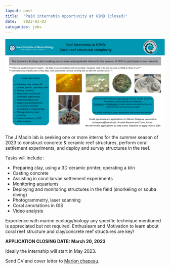 ```yaml
---
layout: post
title:  "Paid internship opportunity at HIMB (closed)"
date:   2023-03-03
categories: jobs
---
```


<img src="/assets/posts/internship-2023.png" width="750"/>

The J Madin lab is seeking one or more interns for the summer season of 2023 to construct concrete & ceramic reef structures, perform coral settlement experiments, and deploy and survey structures in the reef.

Tasks will include :
- Preparing clay, using a 3D ceramic printer, operating a kiln
- Casting concrete
- Assisting in coral larvae settlement experiments
- Monitoring aquariums
- Deploying and monitoring structures in the field (snorkeling or scuba diving)
- Photogrammetry, laser scanning
- Coral annotations in GIS
- Video analysis

Experience with marine ecology/biology any specific technique mentioned is appreciated but not required. Enthusiasm and Motivation to learn about coral reef structure and clay/concrete reef structures are key!

**APPLICATION CLOSING DATE: March 20, 2023**

Ideally the internship will start in May 2023.

Send CV and cover letter to [Marion chapeau](mailto:mchapeau@hawaii.edu).
